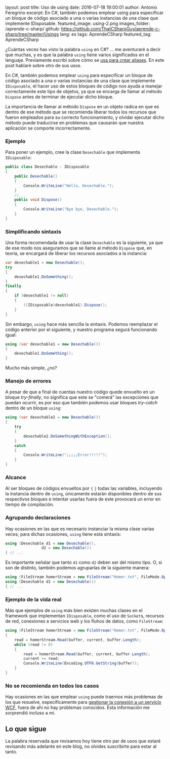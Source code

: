 layout: post
title: Uso de using
date: 2016-07-18 19:00:01
author: Antonio Feregrino
excerpt: En C#, también podemos emplear using para especificar un bloque de código asociado a una o varias instancias de una clase que implemente IDisposable.
featured_image: using-2.png
images_folder: /aprende-c-sharp/
github: https://github.com/ThatCSharpGuy/aprende-c-sharp/tree/master/Usings
lang: es
tags: AprendeCSharp
featured_tag: AprendeCSharp

¿Cuántas veces has visto la palabra  `using` en C#? ... me aventuraré a decir que muchas, y es que la palabra `using` tiene varios significados en el lenguaje. Previamente escribí sobre cómo se <a href="../creando-propios-alias">usa para crear aliases</a>. En este post hablaré sobre otro de sus usos.  

En C#, también podemos emplear `using` para especificar un bloque de código asociado a una o varias instancias de una clase que implemente `IDisposable`, el hacer uso de estos bloques de código nos ayuda a manejar correctamente este tipo de objetos, ya que se encarga de llamar al método `Dispose` antes de terminar de ejecutar dicho bloque.  

La importancia de llamar al método `Dispose` en un objeto radica en que es dentro de ese método que se recomienda liberar todos los recursos que fueron empleados para su correcto funcionamiento, y olvidar ejecutar dicho método puede traducirse en problemas que causarán que nuestra aplicación se comporte incorrectamente.

### Ejemplo  

Para poner un ejemplo, cree la clase `Desechable` que implementa `IDisposable`:

```csharp  
public class Desechable : IDisposable
{
    public Desechable()
    {
        Console.WriteLine("Hello, Desechable.");
    }
    //...
    public void Dispose()
    {
        Console.WriteLine("Bye bye, Desechable.");
    }
}
```  

### Simplificando sintaxis

Una forma recomendada de usar la clase `Desechable` es la siguiente, ya que de ese modo nos aseguramos que se llame al método `Dispose` que, en teoría, se encargará de liberar los recursos asociados a la instancia:  

```csharp  
var desechable1 = new Desechable();
try
{
    desechable1.DoSomething();
}
finally
{
    if (desechable1 != null)
    {
        ((IDisposable)desechable1).Dispose();
    }
}
```  

Sin embargo, `using` hace más sencilla la sintaxis. Podemos reemplazar el código anterior por el siguiente, y nuestro programa segurá funcionando igual:

```csharp  
using (var desechable1 = new Desechable())
{
    desechable1.DoSomething();
}
```  

Mucho más simple, ¿no?

### Manejo de errores  

A pesar de que a final de cuentas nuestro código quede envuelto en un bloque *try-finally*, no significa que este se "comerá" las excepciones que puedan ocurrir, es por eso que también podemos usar bloques *try-catch* dentro de un bloque `using`:  

```csharp  
using (var desechable2 = new Desechable())
{
    try
    {
        desechable2.DoSomethingWithException();
    }
    catch
    {
        Console.WriteLine("¡¡¡¡¡Error!!!!!");
    }
}
```  

### Alcance 
Al ser bloques de códigos envueltos por `{` `}` todas las variables, incluyendo la instancia dentro de `using`, únicamente estarán disponibles dentro de sus respectivos bloques e intentar usarlas fuera de este provocará un error en tiempo de compilación. 

### Agrupando declaraciones  
Hay ocasiones en las que es necesario instanciar la misma clase varias veces, para dichas ocasiones, `using` tiene esta sintaxis:

```csharp  
using (Desechable d1 = new Desechable(),
                d2 = new Desechable())
{ // ...                
```

Es importante señalar que tanto `d1` como `d2` deben ser del mismo tipo. O, si son de distinto, también podemos agruparlas de la siguiente manera:  

```csharp  
using (FileStream homerStream = new FileStream("Homer.txt", FileMode.Open))
using (Desechable d1 = new Desechable())
{ // ...
```    

### Ejemplo de la vida real  

Más que ejemplos de `using` más bien existen muchas clases en el framework que implementan `IDisposable`, como el uso de `Socket`s, recursos de red, conexiones a servicios web y los fluhos de datos, como `FileStream`:

```csharp  
using (FileStream homerStream = new FileStream("Homer.txt", FileMode.Open))
{
    read = homerStream.Read(buffer, current, buffer.Length);
    while (read != 0)
    {
        read = homerStream.Read(buffer, current, buffer.Length);
        current += read;
        Console.WriteLine(Encoding.UTF8.GetString(buffer));
    }
}
```  

### No se recomienda en todos los casos

Hay ocasiones en las que emplear `using` puede traernos más problemas de los que resuelve, específicamente para <a href="https://msdn.microsoft.com/en-us/library/aa355056.aspx" target="_blank" rel="nofollow">gestionar la conexión a un servicio WCF</a>, fuera de ahí no hay problemas conocidos. Esta información me sorprendió incluso a mi. 

## Lo que sigue  
La palabra reservada que revisamos hoy tiene otro par de usos que estaré revisando más adelante en este blog, no olvides suscribirte para estar al tanto.